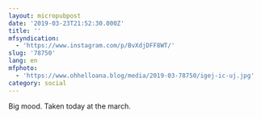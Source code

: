 ```yaml
---
layout: micropubpost
date: '2019-03-23T21:52:30.000Z'
title: ''
mfsyndication:
  - 'https://www.instagram.com/p/BvXdjDFF8WT/'
slug: '78750'
lang: en
mfphoto:
  - 'https://www.ohhelloana.blog/media/2019-03-78750/igej-ic-uj.jpg'
category: social
---
```

Big mood. Taken today at the march.
